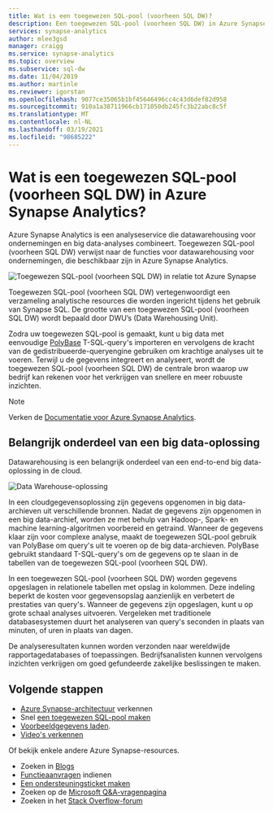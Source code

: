 ```yaml
---
title: Wat is een toegewezen SQL-pool (voorheen SQL DW)?
description: Een toegewezen SQL-pool (voorheen SQL DW) in Azure Synapse Analytics is de functionaliteit voor datawarehousing voor ondernemingen in Azure Synapse Analytics.
services: synapse-analytics
author: mlee3gsd
manager: craigg
ms.service: synapse-analytics
ms.topic: overview
ms.subservice: sql-dw
ms.date: 11/04/2019
ms.author: martinle
ms.reviewer: igorstan
ms.openlocfilehash: 9077ce35065b1bf45646496cc4c43d6def82d958
ms.sourcegitcommit: 910a1a38711966cb171050db245fc3b22abc8c5f
ms.translationtype: MT
ms.contentlocale: nl-NL
ms.lasthandoff: 03/19/2021
ms.locfileid: "98685222"
---
```

# <a name="what-is-dedicated-sql-pool-formerly-sql-dw-in-azure-synapse-analytics"></a>Wat is een toegewezen SQL-pool (voorheen SQL DW) in Azure Synapse Analytics?

Azure Synapse Analytics is een analyseservice die datawarehousing voor ondernemingen en big data-analyses combineert. Toegewezen SQL-pool (voorheen SQL DW) verwijst naar de functies voor datawarehousing voor ondernemingen, die beschikbaar zijn in Azure Synapse Analytics.



![Toegewezen SQL-pool (voorheen SQL DW) in relatie tot Azure Synapse](./media/sql-data-warehouse-overview-what-is/dedicated-sql-pool.png)



Toegewezen SQL-pool (voorheen SQL DW) vertegenwoordigt een verzameling analytische resources die worden ingericht tijdens het gebruik van Synapse SQL. De grootte van een toegewezen SQL-pool (voorheen SQL DW) wordt bepaald door DWU’s (Data Warehousing Unit).

Zodra uw toegewezen SQL-pool is gemaakt, kunt u big data met eenvoudige [PolyBase](/sql/relational-databases/polybase/polybase-guide?toc=/azure/synapse-analytics/sql-data-warehouse/toc.json&bc=/azure/synapse-analytics/sql-data-warehouse/breadcrumb/toc.json&view=azure-sqldw-latest&preserve-view=true) T-SQL-query's importeren en vervolgens de kracht van de gedistribueerde-queryengine gebruiken om krachtige analyses uit te voeren. Terwijl u de gegevens integreert en analyseert, wordt de toegewezen SQL-pool (voorheen SQL DW) de centrale bron waarop uw bedrijf kan rekenen voor het verkrijgen van snellere en meer robuuste inzichten.

> [!NOTE]
>Verken de [Documentatie voor Azure Synapse Analytics](../overview-what-is.md).
> 

## <a name="key-component-of-a-big-data-solution"></a>Belangrijk onderdeel van een big data-oplossing

Datawarehousing is een belangrijk onderdeel van een end-to-end big data-oplossing in de cloud.

![Data Warehouse-oplossing](./media/sql-data-warehouse-overview-what-is/data-warehouse-solution.png)

In een cloudgegevensoplossing zijn gegevens opgenomen in big data-archieven uit verschillende bronnen. Nadat de gegevens zijn opgenomen in een big data-archief, worden ze met behulp van Hadoop-, Spark- en machine learning-algoritmen voorbereid en getraind. Wanneer de gegevens klaar zijn voor complexe analyse, maakt de toegewezen SQL-pool gebruik van PolyBase om query's uit te voeren op de big data-archieven. PolyBase gebruikt standaard T-SQL-query's om de gegevens op te slaan in de tabellen van de toegewezen SQL-pool (voorheen SQL DW).

In een toegewezen SQL-pool (voorheen SQL DW) worden gegevens opgeslagen in relationele tabellen met opslag in kolommen. Deze indeling beperkt de kosten voor gegevensopslag aanzienlijk en verbetert de prestaties van query's. Wanneer de gegevens zijn opgeslagen, kunt u op grote schaal analyses uitvoeren. Vergeleken met traditionele databasesystemen duurt het analyseren van query's seconden in plaats van minuten, of uren in plaats van dagen.

De analyseresultaten kunnen worden verzonden naar wereldwijde rapportagedatabases of toepassingen. Bedrijfsanalisten kunnen vervolgens inzichten verkrijgen om goed gefundeerde zakelijke beslissingen te maken.

## <a name="next-steps"></a>Volgende stappen

- [Azure Synapse-architectuur](massively-parallel-processing-mpp-architecture.md) verkennen
- Snel [een toegewezen SQL-pool maken](create-data-warehouse-portal.md)
- [Voorbeeldgegevens laden](./load-data-from-azure-blob-storage-using-copy.md).
- [Video's verkennen](https://azure.microsoft.com/documentation/videos/index/?services=sql-data-warehouse)

Of bekijk enkele andere Azure Synapse-resources.

- Zoeken in [Blogs](https://azure.microsoft.com/blog/tag/azure-sql-data-warehouse/)
- [Functieaanvragen](https://feedback.azure.com/forums/307516-sql-data-warehouse) indienen
- [Een ondersteuningsticket maken](sql-data-warehouse-get-started-create-support-ticket.md)
- Zoeken op de [Microsoft Q&A-vragenpagina](/answers/topics/azure-synapse-analytics.html)
- Zoeken in het [Stack Overflow-forum](https://stackoverflow.com/questions/tagged/azure-sqldw)